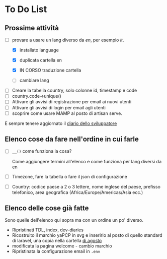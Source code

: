 # To Do List

## Prossime attività

- [ ] provare a usare un lang diverso da *en*, per esempio *it*.
  - [x] installato language
  - [x] duplicata cartella en

  - [x] IN CORSO traduzione cartella
  
  - [ ] cambiare lang

- [ ] Creare la tabella country, solo colonne id, timestamp e code
- [ ] country.code->unique()
- [ ] Attivare gli avvisi di registrazione per email ai nuovi utenti
- [ ] Attivare gli avvisi di login per email agli utenti
- [ ] scoprire come usare MAMP al posto di artisan serve.

E sempre tenere aggiornato il [diario dello sviluppatore](./index.md)

## Elenco cose da fare nell'ordine in cui farle

- [ ] `__()` come funziona la cosa?

  Come aggiungere termini all'elenco e come funziona per lang diversi da en

- [ ] Timezone, fare la tabella o fare il json di configurazione
- [ ] Country: codice paese a 2 o 3 lettere, nome inglese del paese, prefisso telefonico,
area geografica (Africa/Europe/Americas/Asia ecc.)

## Elenco delle cose già fatte

Sono quelle dell'elenco qui sopra ma con un ordine un po' diverso.

- Ripristinati TDL, index, dev-diaries
- Ricostruito il marchio yaPCP in svg e inserirlo al posto di quello standard di laravel, una copia nella cartella [di agosto](./2025-08/)
- modificata la pagina welcome - cambio marchio
- Ripristinata la configurazione email in `.env`
